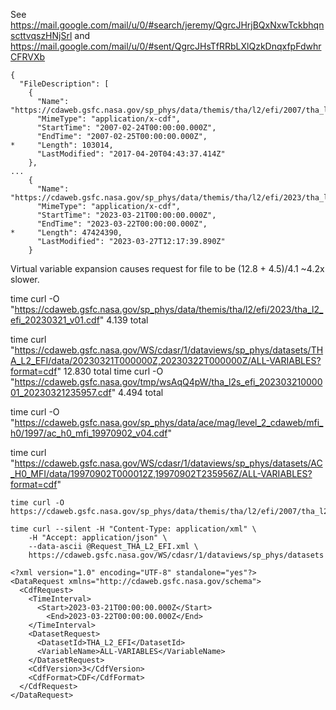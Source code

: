  See
https://mail.google.com/mail/u/0/#search/jeremy/QgrcJHrjBQxNxwTckbhqnscttvqszHNjSrl
and
https://mail.google.com/mail/u/0/#sent/QgrcJHsTfRRbLXlQzkDnqxfpFdwhrCFRVXb


```
{
  "FileDescription": [
    {
      "Name": "https://cdaweb.gsfc.nasa.gov/sp_phys/data/themis/tha/l2/efi/2007/tha_l2_efi_20070224_v01.cdf",
      "MimeType": "application/x-cdf",
      "StartTime": "2007-02-24T00:00:00.000Z",
      "EndTime": "2007-02-25T00:00:00.000Z",
*     "Length": 103014,
      "LastModified": "2017-04-20T04:43:37.414Z"
    },
...
    {
      "Name": "https://cdaweb.gsfc.nasa.gov/sp_phys/data/themis/tha/l2/efi/2023/tha_l2_efi_20230321_v01.cdf",
      "MimeType": "application/x-cdf",
      "StartTime": "2023-03-21T00:00:00.000Z",
      "EndTime": "2023-03-22T00:00:00.000Z",
*     "Length": 47424390, 
      "LastModified": "2023-03-27T12:17:39.890Z"
    }

```

Virtual variable expansion causes request for file to be (12.8 + 4.5)/4.1 ~4.2x slower.

time curl -O "https://cdaweb.gsfc.nasa.gov/sp_phys/data/themis/tha/l2/efi/2023/tha_l2_efi_20230321_v01.cdf"
4.139 total

time curl "https://cdaweb.gsfc.nasa.gov/WS/cdasr/1/dataviews/sp_phys/datasets/THA_L2_EFI/data/20230321T000000Z,20230322T000000Z/ALL-VARIABLES?format=cdf"
12.830 total
time curl -O "https://cdaweb.gsfc.nasa.gov/tmp/wsAqQ4pW/tha_l2s_efi_20230321000001_20230321235957.cdf"
4.494 total



time curl -O "https://cdaweb.gsfc.nasa.gov/sp_phys/data/ace/mag/level_2_cdaweb/mfi_h0/1997/ac_h0_mfi_19970902_v04.cdf"

time curl "https://cdaweb.gsfc.nasa.gov/WS/cdasr/1/dataviews/sp_phys/datasets/AC_H0_MFI/data/19970902T000012Z,19970902T235956Z/ALL-VARIABLES?format=cdf"


```
time curl -O https://cdaweb.gsfc.nasa.gov/sp_phys/data/themis/tha/l2/efi/2007/tha_l2_efi_20070224_v01.cdf
```

```
time curl --silent -H "Content-Type: application/xml" \
    -H "Accept: application/json" \
    --data-ascii @Request_THA_L2_EFI.xml \
    https://cdaweb.gsfc.nasa.gov/WS/cdasr/1/dataviews/sp_phys/datasets
```

```
<?xml version="1.0" encoding="UTF-8" standalone="yes"?>
<DataRequest xmlns="http://cdaweb.gsfc.nasa.gov/schema">
  <CdfRequest>
    <TimeInterval>
      <Start>2023-03-21T00:00:00.000Z</Start>
        <End>2023-03-22T00:00:00.000Z</End>
    </TimeInterval>
    <DatasetRequest>
      <DatasetId>THA_L2_EFI</DatasetId>
      <VariableName>ALL-VARIABLES</VariableName>
    </DatasetRequest>
    <CdfVersion>3</CdfVersion>
    <CdfFormat>CDF</CdfFormat>
  </CdfRequest>
</DataRequest>
```
